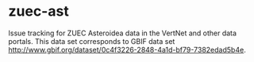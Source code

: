 # zuec-ast
Issue tracking for ZUEC Asteroidea data in the VertNet and other data portals. This data set corresponds to GBIF data set http://www.gbif.org/dataset/0c4f3226-2848-4a1d-bf79-7382edad5b4e.
